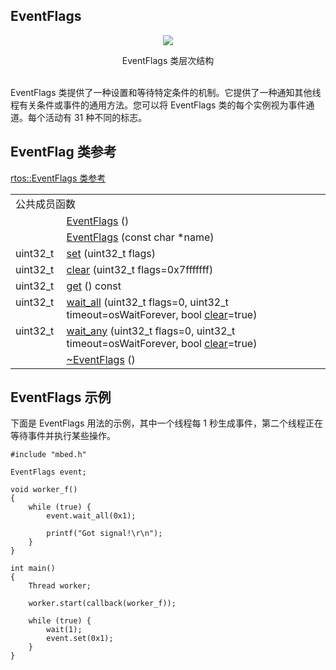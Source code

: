 ## EventFlags

<div align=center><img src="https://os.mbed.com/docs/v5.9/mbed-os-api-doxy/classrtos_1_1_event_flags.png">

EventFlags 类层次结构</div>                                                           
EventFlags 类提供了一种设置和等待特定条件的机制。它提供了一种通知其他线程有关条件或事件的通用方法。您可以将 EventFlags 类的每个实例视为事件通道。每个活动有 31 种不同的标志。

## EventFlag 类参考
[rtos::EventFlags 类参考](http://os.mbed.com/docs/v5.9/mbed-os-api-doxy/classrtos_1_1_event_flags.html)
<table><tbody><tr><td colspan="2">公共成员函数</td>
		</tr><tr><td style="vertical-align:top;">&nbsp;</td>
			<td style="vertical-align:bottom;"><a href="http://os.mbed.com/docs/v5.9/mbed-os-api-doxy/classrtos_1_1_event_flags.html#a32dea6c492e93250732e01606d3b7d63" rel="nofollow" target="_blank">EventFlags</a> ()</td>
		</tr><tr><td style="vertical-align:top;">&nbsp;</td>
			<td style="vertical-align:bottom;"><a href="http://os.mbed.com/docs/v5.9/mbed-os-api-doxy/classrtos_1_1_event_flags.html#ac81b3d9a567099db37e14a10b78776b2" rel="nofollow" target="_blank">EventFlags</a> (const char *name)</td>
		</tr><tr><td style="vertical-align:top;">uint32_t&nbsp;</td>
			<td style="vertical-align:bottom;"><a href="http://os.mbed.com/docs/v5.9/mbed-os-api-doxy/classrtos_1_1_event_flags.html#a9e029fe0bf4613d9e80eab210431ee98" rel="nofollow" target="_blank">set</a> (uint32_t flags)</td>
		</tr><tr><td style="vertical-align:top;">uint32_t&nbsp;</td>
			<td style="vertical-align:bottom;"><a href="http://os.mbed.com/docs/v5.9/mbed-os-api-doxy/classrtos_1_1_event_flags.html#a0d9c4c3212ce8b30f5b1bccce6a6cc2d" rel="nofollow" target="_blank">clear</a> (uint32_t flags=0x7fffffff)</td>
		</tr><tr><td style="vertical-align:top;">uint32_t&nbsp;</td>
			<td style="vertical-align:bottom;"><a href="http://os.mbed.com/docs/v5.9/mbed-os-api-doxy/classrtos_1_1_event_flags.html#a0182a8d6fa978ffbbd9b23d08bcd0a14" rel="nofollow" target="_blank">get</a> () const</td>
		</tr><tr><td style="vertical-align:top;">uint32_t&nbsp;</td>
			<td style="vertical-align:bottom;"><a href="http://os.mbed.com/docs/v5.9/mbed-os-api-doxy/classrtos_1_1_event_flags.html#a102f2801e08ce07c3ae6a416349b72c4" rel="nofollow" target="_blank">wait_all</a> (uint32_t flags=0, uint32_t timeout=osWaitForever, bool <a href="http://os.mbed.com/docs/v5.9/mbed-os-api-doxy/classrtos_1_1_event_flags.html#a0d9c4c3212ce8b30f5b1bccce6a6cc2d" rel="nofollow" target="_blank">clear</a>=true)</td>
		</tr><tr><td style="vertical-align:top;">uint32_t&nbsp;</td>
			<td style="vertical-align:bottom;"><a href="http://os.mbed.com/docs/v5.9/mbed-os-api-doxy/classrtos_1_1_event_flags.html#a1542784f0aafdd4bd83432defb8df7c5" rel="nofollow" target="_blank">wait_any</a> (uint32_t flags=0, uint32_t timeout=osWaitForever, bool <a href="http://os.mbed.com/docs/v5.9/mbed-os-api-doxy/classrtos_1_1_event_flags.html#a0d9c4c3212ce8b30f5b1bccce6a6cc2d" rel="nofollow" target="_blank">clear</a>=true)</td>
		</tr><tr><td style="vertical-align:top;">&nbsp;</td>
			<td style="vertical-align:bottom;"><a href="http://os.mbed.com/docs/v5.9/mbed-os-api-doxy/classrtos_1_1_event_flags.html#aaf7e9d0f09afd08441ba5e5d9b6f368c" rel="nofollow" target="_blank">~EventFlags</a> ()</td>
		</tr></tbody></table>

## EventFlags 示例
下面是 EventFlags 用法的示例，其中一个线程每 1 秒生成事件，第二个线程正在等待事件并执行某些操作。

```
#include "mbed.h"
 
EventFlags event;
 
void worker_f()
{
    while (true) {
        event.wait_all(0x1);
 
        printf("Got signal!\r\n");
    }
}
 
int main()
{
    Thread worker;
 
    worker.start(callback(worker_f));
 
    while (true) {
        wait(1);
        event.set(0x1);
    }
}
```